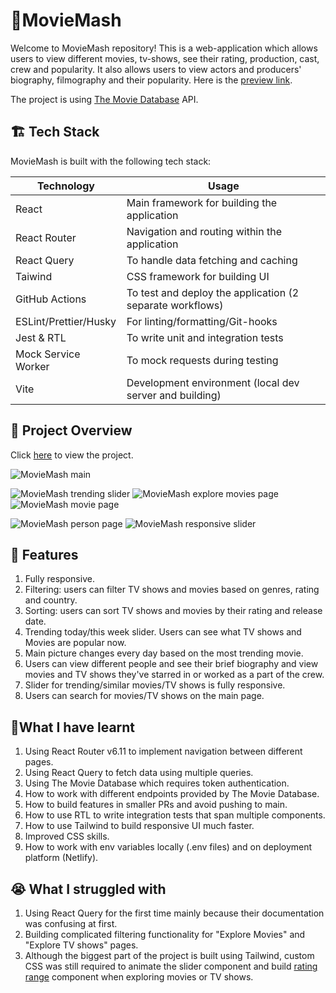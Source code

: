 # 🍿MovieMash

Welcome to MovieMash repository! This is a web-application which allows users to view different movies, tv-shows, see their rating, production, cast, crew and popularity. 
It also allows users to view actors and producers'  biography, filmography and their popularity.
Here is the [preview link](https://startling-travesseiro-2774de.netlify.app/).

The project is using [The Movie Database](https://developer.themoviedb.org) API.

## 🏗️ Tech Stack

MovieMash is built with the following tech stack:

| Technology                                                          | Usage                                                                                                          |
| ------------------------------------------------------------------- | -------------------------------------------------------------------------------------------------------------- |
| React                                     | Main framework for building the application         |
| React Router                                    |Navigation and routing within the application |
| React Query| To handle data fetching and caching
| Taiwind                         | CSS framework for building UI                                   |
| GitHub Actions | To test and deploy the application (2 separate workflows)
| ESLint/Prettier/Husky                                 | For linting/formatting/Git-hooks                                      |
| Jest & RTL                                  | To write unit and integration tests  |    
| Mock Service Worker                              | To mock requests during testing  |   
| Vite | Development environment (local dev server and building)

                                                                                    

## 👀 Project Overview

Click  [here](https://startling-travesseiro-2774de.netlify.app/) to view the project.


![MovieMash main](https://i.ibb.co/SdXHdr6/image.png)

![MovieMash trending slider](https://i.ibb.co/3M9StCp/image.png)
![MovieMash explore movies page](https://i.ibb.co/qCT4bsp/image.png)
![MovieMash movie page](https://i.ibb.co/c19kS7Z/image.png)

![MovieMash person page](https://i.ibb.co/Q9wKxP9/image.png)
![MovieMash responsive slider](https://i.ibb.co/X44Mnpz/image.png)




## 🎥 Features 

1. Fully responsive.
2. Filtering: users can filter TV shows and movies based on genres, rating and country.
3. Sorting: users can sort TV shows and movies by their rating and release date.
4. Trending today/this week slider. Users can see what TV shows and Movies are popular now.
5. Main picture changes every day based on the most trending movie.
6. Users can view different people and see their brief biography and view movies and TV shows they've starred in or worked as a part of the crew.
7. Slider for trending/similar movies/TV shows is fully responsive.
8. Users can search for movies/TV shows on the main page.



## 📖What I have learnt
1. Using React Router v6.11 to implement navigation between different pages.
2. Using React Query to fetch data using multiple queries.
3. Using The Movie Database which requires token authentication.
4. How to work with different endpoints provided by The Movie Database.
5. How to build features in smaller PRs and avoid pushing to main.
6. How to use RTL to write integration tests that span multiple components.
7. How to use Tailwind to build responsive UI much faster.
8. Improved CSS skills.
9. How to work with env variables locally (.env files) and on deployment platform (Netlify).

## 😭 What I struggled with
1. Using React Query for the first time mainly because their documentation was confusing at first.
2. Building complicated filtering functionality for "Explore Movies" and "Explore TV shows" pages.
3. Although the biggest part of the project is built using Tailwind, custom CSS was still required to animate the slider component and build [rating range](https://i.ibb.co/W6bTXGW/image.png) component when exploring movies or TV shows.







